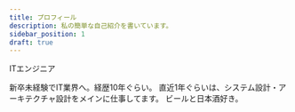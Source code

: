 ```yaml
---
title: プロフィール
description: 私の簡単な自己紹介を書いています。
sidebar_position: 1
draft: true
---
```


ITエンジニア

新卒未経験でIT業界へ。経歴10年ぐらい。
直近1年ぐらいは、システム設計・アーキテクチャ設計をメインに仕事してます。
ビールと日本酒好き。
